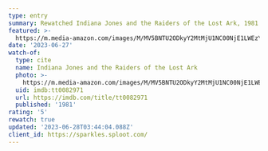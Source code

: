 ```yaml
---
type: entry
summary: Rewatched Indiana Jones and the Raiders of the Lost Ark, 1981 - ★★★★★
featured: >-
  https://m.media-amazon.com/images/M/MV5BNTU2ODkyY2MtMjU1NC00NjE1LWEzYjgtMWQ3MzRhMTE0NDc0XkEyXkFqcGdeQXVyMjM4MzQ4OTQ@._V1_SX300.jpg
date: '2023-06-27'
watch-of:
  type: cite
  name: Indiana Jones and the Raiders of the Lost Ark
  photo: >-
    https://m.media-amazon.com/images/M/MV5BNTU2ODkyY2MtMjU1NC00NjE1LWEzYjgtMWQ3MzRhMTE0NDc0XkEyXkFqcGdeQXVyMjM4MzQ4OTQ@._V1_SX300.jpg
  uid: imdb:tt0082971
  url: https://imdb.com/title/tt0082971
  published: '1981'
rating: '5'
rewatch: true
updated: '2023-06-28T03:44:04.088Z'
client_id: https://sparkles.sploot.com/
---
```

